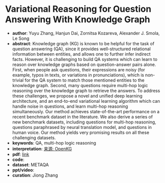 # Variational Reasoning for Question Answering With Knowledge Graph
* **author**: Yuyu Zhang, Hanjun Dai, Zornitsa Kozareva, Alexander J. Smola, Le Song
* **abstract**: Knowledge graph (KG) is known to be helpful for the task of question answering (QA), since it provides well-structured relational information between entities, and allows one to further infer indirect facts. However, it is challenging to build QA systems which can learn to reason over knowledge graphs based on question-answer pairs alone. First, when people ask questions, their expressions are noisy (for example, typos in texts, or variations in pronunciations), which is non-trivial for the QA system to match those mentioned entities to the knowledge graph. Second, many questions require multi-hop logic reasoning over the knowledge graph to retrieve the answers. To address these challenges, we propose a novel and unified deep learning architecture, and an end-to-end variational learning algorithm which can handle noise in questions, and learn multi-hop reasoning simultaneously. Our method achieves state-of-the-art performance on a recent benchmark dataset in the literature. We also derive a series of new benchmark datasets, including questions for multi-hop reasoning, questions paraphrased by neural translation model, and questions in human voice. Our method yields very promising results on all these challenging datasets.
* **keywords**: QA, multi-hop logic reasoning
* **interpretation**: [来源: OpenKG](http://blog.openkg.cn/%E8%AE%BA%E6%96%87%E6%B5%85%E5%B0%9D-%E5%9F%BA%E4%BA%8E%E7%9F%A5%E8%AF%86%E5%9B%BE%E7%9A%84%E9%97%AE%E7%AD%94%E5%8F%98%E5%88%86%E6%8E%A8%E7%90%86/)
* **pdf**: [link](https://www.aaai.org/ocs/index.php/AAAI/AAAI18/paper/view/16983/16176)
* **code**:  
* **dataset**: METAQA
* **ppt/video**:
* **curation**: Jiong Zhang 

